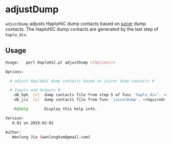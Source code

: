 # adjustDump
`adjustDump` adjusts HaploHiC dump contacts based on [juicer](https://github.com/aidenlab/juicer) dump contacts. The HaploHiC dump contacts are generated by the last step of `haplo_div`.

## Usage

```bash
Usage:   perl HaploHiC.pl adjustDump <[Options]>

Options:

  # adjust HaploHiC dump contacts based on juicer dump contacts #

  # Inputs and Outputs #
   -db_hph  [s]  dump contacts file from step-5 of func 'haplo_div'. <required>
   -db_jci  [s]  dump contacts file from func 'juicerDump'. <required>

   -h|help       Display this help info.

Version:
   0.01 on 2019-02-02

Author:
   Wenlong Jia (wenlongkxm@gmail.com)
```
